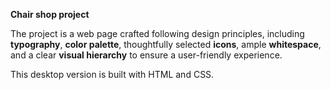 **Chair shop project**

The project is a web page crafted following design principles, including **typography**, **color palette**, thoughtfully selected **icons**, ample **whitespace**, and a clear **visual hierarchy** to ensure a user-friendly experience. 

This desktop version is built with HTML and CSS.
